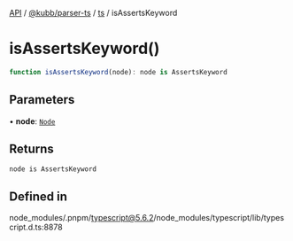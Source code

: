[API](../../../../../packages.md) / [@kubb/parser-ts](../../../index.md) / [ts](../index.md) / isAssertsKeyword

# isAssertsKeyword()

```ts
function isAssertsKeyword(node): node is AssertsKeyword
```

## Parameters

• **node**: [`Node`](../interfaces/Node.md)

## Returns

`node is AssertsKeyword`

## Defined in

node\_modules/.pnpm/typescript@5.6.2/node\_modules/typescript/lib/typescript.d.ts:8878
